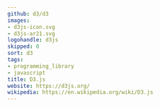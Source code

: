 ```yaml
---
github: d3/d3
images:
- d3js-icon.svg
- d3js-ar21.svg
logohandle: d3js
skipped: 0
sort: d3
tags:
- programming_library
- javascript
title: D3.js
website: https://d3js.org/
wikipedia: https://en.wikipedia.org/wiki/D3.js
---
```

